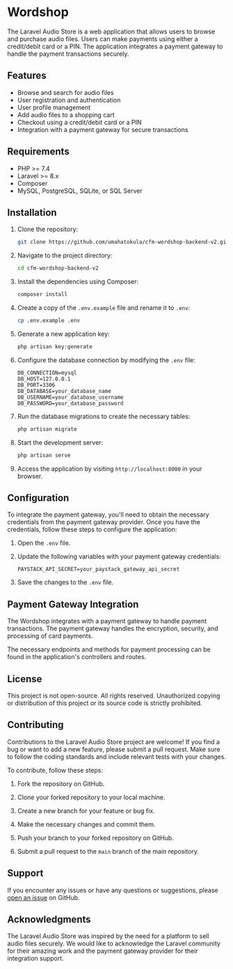 
# Wordshop

The Laravel Audio Store is a web application that allows users to browse and purchase audio files. Users can make payments using either a credit/debit card or a PIN. The application integrates a payment gateway to handle the payment transactions securely.

## Features

- Browse and search for audio files
- User registration and authentication
- User profile management
- Add audio files to a shopping cart
- Checkout using a credit/debit card or a PIN
- Integration with a payment gateway for secure transactions

## Requirements

- PHP >= 7.4
- Laravel >= 8.x
- Composer
- MySQL, PostgreSQL, SQLite, or SQL Server

## Installation

1. Clone the repository:

   ```bash
   git clone https://github.com/umahatokula/cfm-wordshop-backend-v2.git
   ```

2. Navigate to the project directory:

   ```bash
   cd cfm-wordshop-backend-v2
   ```

3. Install the dependencies using Composer:

   ```bash
   composer install
   ```

4. Create a copy of the `.env.example` file and rename it to `.env`:

   ```bash
   cp .env.example .env
   ```

5. Generate a new application key:

   ```bash
   php artisan key:generate
   ```

6. Configure the database connection by modifying the `.env` file:

   ```dotenv
   DB_CONNECTION=mysql
   DB_HOST=127.0.0.1
   DB_PORT=3306
   DB_DATABASE=your_database_name
   DB_USERNAME=your_database_username
   DB_PASSWORD=your_database_password
   ```

7. Run the database migrations to create the necessary tables:

   ```bash
   php artisan migrate
   ```

8. Start the development server:

   ```bash
   php artisan serve
   ```

9. Access the application by visiting `http://localhost:8000` in your browser.

## Configuration

To integrate the payment gateway, you'll need to obtain the necessary credentials from the payment gateway provider. Once you have the credentials, follow these steps to configure the application:

1. Open the `.env` file.

2. Update the following variables with your payment gateway credentials:

   ```dotenv
   PAYSTACK_API_SECRET=your_paystack_gateway_api_secret
   ```

3. Save the changes to the `.env` file.

## Payment Gateway Integration

The Wordshop integrates with a payment gateway to handle payment transactions. The payment gateway handles the encryption, security, and processing of card payments.

The necessary endpoints and methods for payment processing can be found in the application's controllers and routes.

## License

This project is not open-source. All rights reserved. Unauthorized copying or distribution of this project or its source code is strictly prohibited.

## Contributing

Contributions to the Laravel Audio Store project are welcome! If you find a bug or want to add a new feature, please submit a pull request. Make sure to follow the coding standards and include relevant tests with your changes.

To contribute, follow these steps:

1. Fork the repository on GitHub.

2. Clone your forked repository to your local machine.

3. Create a new branch for your feature or bug fix.

4. Make the necessary changes and commit them.

5. Push your branch to your forked repository on GitHub.

6. Submit a pull request to the `main` branch of the main repository.

## Support

If you encounter any issues or have any questions or suggestions, please [open an issue](https://github.com/your-username/laravel-audio-store/issues) on GitHub.

## Acknowledgments

The Laravel Audio Store was inspired by the need for a platform to sell audio files securely. We would like to acknowledge the Laravel community for their amazing work and the payment gateway provider for their integration support.

